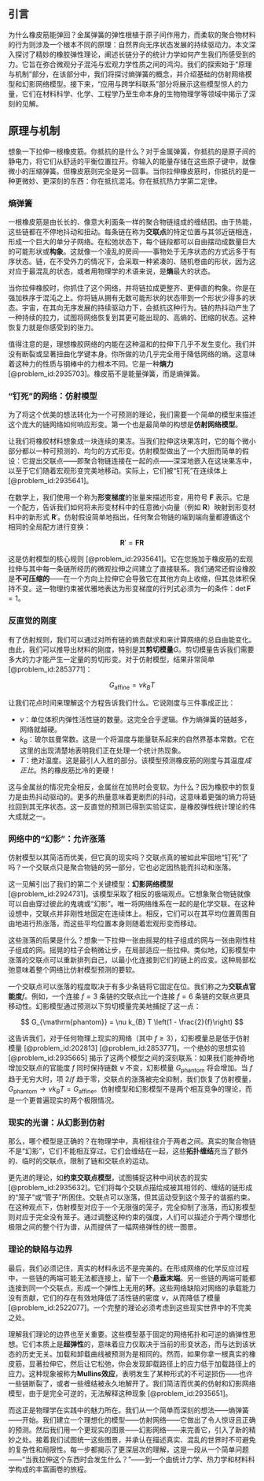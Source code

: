 ## 引言
为什么橡皮筋能弹回？金属弹簧的弹性根植于原子间作用力，而柔软的聚合物材料的行为则涉及一个根本不同的原理：自然界向无序状态发展的持续驱动力。本文深入探讨了精妙的橡胶弹性理论，阐述长链分子的统计力学如何产生我们所感受到的力。它旨在弥合微观分子混沌与宏观力学性质之间的鸿沟。我们的探索始于“原理与机制”部分，在该部分中，我们将探讨熵弹簧的概念，并介绍基础的仿射网络模型和幻影网络模型。接下来，“应用与跨学科联系”部分将展示这些模型惊人的力量，它们在材料科学、化学、工程学乃至生命本身的生物物理学等领域中揭示了深刻的见解。

## 原理与机制

想象一下拉伸一根橡皮筋。你抵抗的是什么？对于金属弹簧，你抵抗的是原子间的静电力，将它们从舒适的平衡位置拉开。你输入的能量存储在这些原子键中，就像微小的压缩弹簧。但橡皮筋则完全是另一回事。当你拉伸橡皮筋时，你抵抗的是一种更微妙、更深刻的东西：你在抵抗混沌。你在抵抗热力学第二定律。

### 熵弹簧

一根橡皮筋是由长长的、像意大利面条一样的聚合物链组成的缠结团。由于热能，这些链都在不停地抖动和扭动。每条链在称为**交联点**的特定位置与其邻近链相连，形成一个巨大的单分子网络。在松弛状态下，每个链段都可以自由摆动成数量巨大的可能形状或**构象**。这就像一个凌乱的房间——事物处于无序状态的方式远多于有序状态。链，在不受外力的情况下，会采取一种紧凑的、随机卷曲的形状，因为这对应于最混乱的状态，或者用物理学的术语来说，是**熵**最大的状态。

当你拉伸橡胶时，你抓住了这个网络，并将链拉成更整齐、更伸直的构象。你是在强加秩序于混沌之上。你将链从拥有无数可能形状的状态带到一个形状少得多的状态。宇宙，在其向无序发展的持续驱动力下，会抵抗这种行为。链的热抖动产生了一种持续的拉力，试图将网络恢复到其更可能出现的、高熵的、团缩的状态。这种恢复力就是你感受到的张力。

值得注意的是，理想橡胶网络的内能在这种温和的拉伸下几乎不发生变化。我们并没有断裂或显著扭曲化学键本身。你所做的功几乎完全用于降低网络的熵。这意味着这种力的性质与钢棒中的力根本不同。它是一种**熵力** [@problem_id:2935703]。橡皮筋不是能量弹簧，而是熵弹簧。

### “钉死”的网络：仿射模型

为了将这个优美的想法转化为一个可预测的理论，我们需要一个简单的模型来描述这个庞大的链网络如何响应形变。第一个也是最简单的构想是**仿射网络模型**。

让我们将橡胶材料想象成一块连续的果冻。当我们拉伸这块果冻时，它的每个微小部分都以一种可预测的、均匀的方式形变。仿射模型做出了一个大胆而简单的假设：它提出交联点——即聚合物链连接在一起的点——深深地嵌入在这块果冻中，以至于它们随着宏观形变完美地移动。实际上，它们被“钉死”在连续体上 [@problem_id:2935641]。

在数学上，我们使用一个称为**形变梯度**的张量来描述形变，用符号 $\mathbf{F}$ 表示。它是一个配方，告诉我们如何将未形变材料中的任意微小向量（例如 $\mathbf{R}$）映射到形变材料中的新形式 $\mathbf{R}'$。仿射假设简单地指出，任何聚合物链的端到端向量都遵循这个相同的全局配方进行变换：

$$
\mathbf{R}' = \mathbf{F} \mathbf{R}
$$

这是仿射模型的核心规则 [@problem_id:2935641]。它在您施加于橡皮筋的宏观拉伸与其中每一条链所经历的微观拉伸之间建立了直接联系。我们通常还假设橡胶是**不可压缩的**——在一个方向上拉伸它会导致它在其他方向上收缩，但其总体积保持不变。这一物理约束被优雅地表达为形变梯度的行列式必须为一的条件：$\det \mathbf{F} = 1$。

### 反直觉的刚度

有了仿射规则，我们可以通过对所有链的熵贡献求和来计算网络的总自由能变化。由此，我们可以推导出材料的刚度，特别是其**剪切模量**$G$。剪切模量告诉我们需要多大的力才能产生一定量的剪切形变。对于仿射模型，结果非常简单 [@problem_id:2853771]：

$$
G_{\mathrm{affine}} = \nu k_{B} T
$$

让我们花点时间来理解这个方程告诉我们什么。它说刚度与三件事成正比：
-   $\nu$：单位体积内弹性活性链的数量。这完全合乎逻辑。作为熵弹簧的链越多，网络就越硬。
-   $k_{B}$：玻尔兹曼常数。这是一个将温度与能量联系起来的自然界基本常数。它在这里的出现清楚地表明我们正在处理一个统计热现象。
-   $T$：绝对温度。这是最引人入胜的部分。该模型预测橡皮筋的刚度与其温度*成正比*。热的橡皮筋比冷的更硬！

这与金属丝的情况完全相反，金属丝在加热时会变软。为什么？因为橡胶中的恢复力是由热抖动驱动的。更多的热量意味着更剧烈的抖动，这意味着更强的熵力将链拉回到其无序状态。这一反直觉的预测已得到实验证实，是橡胶弹性统计理论的伟大成就之一。

### 网络中的“幻影”：允许涨落

仿射模型以其简洁而优美，但它真的现实吗？交联点真的被如此牢固地“钉死”了吗？一个交联点只是聚合物链的另一部分，它也必定因热能而抖动和涨落。

这一见解引出了我们的第二个关键模型：**幻影网络模型** [@problem_id:2924731]。该模型采取了相反的极端观点。它想象聚合物链就像可以自由穿过彼此的鬼魂或“幻影”。唯一将网络维系在一起的是化学交联。在这种设想中，交联点并非刚性地固定在连续体上。相反，它们可以在其平均位置周围自由地进行热涨落，而这些平均位置本身则随着宏观形变而移动。

这些涨落的后果是什么？想象一下拉伸一张由摇晃的柱子组成的网与一张由刚性柱子组成的网。摇晃的柱子会稍微让步，在局部适应一些拉伸。类似地，幻影模型中涨落的交联点可以重新排列自己，以最小化连接到它们的链上的应变。这种局部松弛意味着整个网络比仿射模型预测的要软。

一个交联点可以涨落的程度取决于有多少条链将它固定在位。我们称之为**交联点官能度**$f$。例如，一个连接 $f=3$ 条链的交联点比一个连接 $f=6$ 条链的交联点更具移动性。幻影模型通过预测以下剪切模量完美地捕捉了这一点：

$$
G_{\mathrm{phantom}} = \nu k_{B} T \left(1 - \frac{2}{f}\right)
$$

这告诉我们，对于任何物理上现实的网络（其中 $f \ge 3$），幻影模量总是低于仿射模量 [@problem_id:202813] [@problem_id:2853771]。一个绝妙的思想实验 [@problem_id:2935665] 揭示了这两个模型之间的深刻联系：如果我们能神奇地增加交联点的官能度 $f$ 同时保持链数 $\nu$ 不变，幻影模量 $G_{\mathrm{phantom}}$ 将会增加。当 $f$ 趋于无穷大时，项 $2/f$ 趋于零，交联点的涨落被完全抑制，我们恢复了仿射模量，$G_{\mathrm{phantom}} \to \nu k_B T = G_{\mathrm{affine}}$。仿射模型和幻影模型不是两个相互竞争的理论，而是一个更普遍现实的两个极限情况。

### 现实的光谱：从幻影到仿射

那么，哪个模型是正确的？在物理学中，真相往往介于两者之间。真实的聚合物链不是“幻影”，它们不能相互穿过。它们会缠结在一起，这些**拓扑缠结**充当了额外的、临时的交联点，限制了链和交联点的运动。

更先进的理论，如**约束交联点模型**，试图捕捉这种中间状态的现实 [@problem_id:2935632]。它们将每个交联点描绘成被其相邻的、缠结的链形成的“笼子”或“管子”所困住。交联点可以涨落，但其运动受到这个笼子的谐振约束。在这种观点下，仿射模型对应于一个无限强的笼子，完全抑制了涨落，而幻影模型则对应于完全没有笼子。通过调整这种约束的强度，人们可以描述介于两个理想化极限之间的整个行为谱，从而提供了一幅网络弹性的统一图景。

### 理论的缺陷与边界

最后，我们必须记住，真实的材料永远不是完美的。在形成网络的化学反应过程中，一些链的两端可能无法都连接上，留下一个**悬垂末端**。另一些链的两端可能都连接到同一个交联点，形成一个弹性上无用的**环**。这些网络缺陷对网络的承载能力没有贡献，它们的存在有效地降低了活性链的密度 $\nu$，从而降低了模量 [@problem_id:2522077]。一个完整的理论必须考虑到这些现实世界中的不完美之处。

理解我们理论的边界也至关重要。这些模型基于固定的网络拓扑和可逆的熵弹性思想。它们本质上是**超弹性**的，意味着应力仅取决于当前的形变状态，而与达到该状态的历史无关。加载和卸载曲线被预测为是相同的。然而，如果你拿一根真实的橡皮筋，显著拉伸它，然后让它松弛，你会发现卸载路径上的应力低于加载路径上的应力。这种现象被称为**Mullins效应**，表明发生了某种形式的不可逆损伤——也许一些链断裂了，或者一些缠结被永久地解开了。我们简洁而优美的仿射和幻影网络模型，由于是完全可逆的，无法解释这种现象 [@problem_id:2935651]。

而这正是物理学在实践中的魅力所在。我们从一个简单而深刻的想法——熵弹簧——开始。我们建立一个理想化的模型——仿射网络——它做出了令人惊讶且正确的预测。然后我们用一个更现实的图景——幻影网络——来完善它，引入了新的精妙之处。接着我们试图统一这些图景，并承认在描述真实、混乱的世界时不可避免的复杂性和局限性。每一步都揭示了更深层次的理解，这是一段从一个简单问题——“当我拉伸这个东西时会发生什么？”——到一个由统计力学、热力学和材料科学构成的丰富画卷的旅程。

